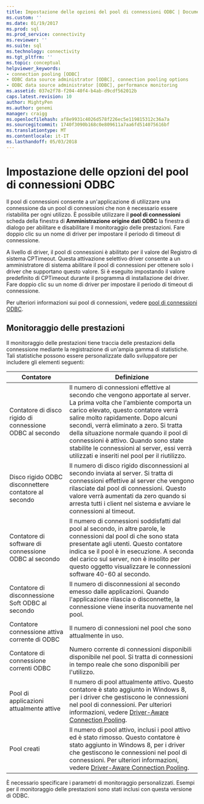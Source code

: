 ```yaml
---
title: Impostazione delle opzioni del pool di connessioni ODBC | Documenti Microsoft
ms.custom: ''
ms.date: 01/19/2017
ms.prod: sql
ms.prod_service: connectivity
ms.reviewer: ''
ms.suite: sql
ms.technology: connectivity
ms.tgt_pltfrm: ''
ms.topic: conceptual
helpviewer_keywords:
- connection pooling [ODBC]
- ODBC data source administrator [ODBC], connection pooling options
- ODBC data source administrator [ODBC], performance monitoring
ms.assetid: 037e2f78-f204-40f4-b4ab-d9cdf562012b
caps.latest.revision: 10
author: MightyPen
ms.author: genemi
manager: craigg
ms.openlocfilehash: af8e9931c4026d578f226ec5e119815312c36a7a
ms.sourcegitcommit: 1740f3090b168c0e809611a7aa6fd514075616bf
ms.translationtype: MT
ms.contentlocale: it-IT
ms.lasthandoff: 05/03/2018
---
```

# <a name="setting-odbc-connection-pooling-options"></a>Impostazione delle opzioni del pool di connessioni ODBC
Il pool di connessioni consente a un'applicazione di utilizzare una connessione da un pool di connessioni che non è necessario essere ristabilita per ogni utilizzo. È possibile utilizzare il **pool di connessioni** scheda della finestra di **Amministrazione origine dati ODBC** la finestra di dialogo per abilitare e disabilitare il monitoraggio delle prestazioni. Fare doppio clic su un nome di driver per impostare il periodo di timeout di connessione.  
  
 A livello di driver, il pool di connessioni è abilitato per il valore del Registro di sistema CPTimeout. Questa attivazione selettivo driver consente a un amministratore di sistema abilitare il pool di connessioni per ottenere solo i driver che supportano questo valore. Si è eseguito impostando il valore predefinito di CPTimeout durante il programma di installazione del driver. Fare doppio clic su un nome di driver per impostare il periodo di timeout di connessione.  
  
 Per ulteriori informazioni sui pool di connessioni, vedere [pool di connessioni ODBC](../../odbc/reference/develop-app/driver-manager-connection-pooling.md).  
  
## <a name="performance-monitoring"></a>Monitoraggio delle prestazioni  
 Il monitoraggio delle prestazioni tiene traccia delle prestazioni della connessione mediante la registrazione di un'ampia gamma di statistiche. Tali statistiche possono essere personalizzate dallo sviluppatore per includere gli elementi seguenti:  
  
|Contatore|Definizione|  
|-------------|----------------|  
|Contatore di disco rigido di connessione ODBC al secondo|Il numero di connessioni effettive al secondo che vengono apportate al server. La prima volta che l'ambiente comporta un carico elevato, questo contatore verrà salire molto rapidamente. Dopo alcuni secondi, verrà eliminato a zero. Si tratta della situazione normale quando il pool di connessioni è attivo. Quando sono state stabilite le connessioni al server, essi verrà utilizzati e inseriti nel pool per il riutilizzo.|  
|Disco rigido ODBC disconnettere contatore al secondo|Il numero di disco rigido disconnessioni al secondo inviata al server. Si tratta di connessioni effettive al server che vengono rilasciate dal pool di connessioni. Questo valore verrà aumentati da zero quando si arresta tutti i client nel sistema e avviare le connessioni al timeout.|  
|Contatore di software di connessione ODBC al secondo|Il numero di connessioni soddisfatti dal pool al secondo, in altre parole, le connessioni dal pool di che sono stata presentate agli utenti. Questo contatore indica se il pool è in esecuzione. A seconda del carico sul server, non è insolito per questo oggetto visualizzare le connessioni software 40-60 al secondo.|  
|Contatore di disconnessione Soft ODBC al secondo|Il numero di disconnessioni al secondo emesso dalle applicazioni. Quando l'applicazione rilascia o disconnette, la connessione viene inserita nuovamente nel pool.|  
|Contatore connessione attiva corrente di ODBC|Il numero di connessioni nel pool che sono attualmente in uso.|  
|Contatore di connessione correnti ODBC|Numero corrente di connessioni disponibili disponibile nel pool. Si tratta di connessioni in tempo reale che sono disponibili per l'utilizzo.|  
|Pool di applicazioni attualmente attive|Il numero di pool attualmente attivo. Questo contatore è stato aggiunto in Windows 8, per i driver che gestiscono le connessioni nel pool di connessioni. Per ulteriori informazioni, vedere [Driver-Aware Connection Pooling](../../odbc/reference/develop-app/driver-aware-connection-pooling.md).|  
|Pool creati|Il numero di pool attivo, inclusi i pool attivo ed è stato rimosso. Questo contatore è stato aggiunto in Windows 8, per i driver che gestiscono le connessioni nel pool di connessioni. Per ulteriori informazioni, vedere [Driver-Aware Connection Pooling](../../odbc/reference/develop-app/driver-aware-connection-pooling.md).|  
  
 È necessario specificare i parametri di monitoraggio personalizzati. Esempi per il monitoraggio delle prestazioni sono stati inclusi con questa versione di ODBC.
